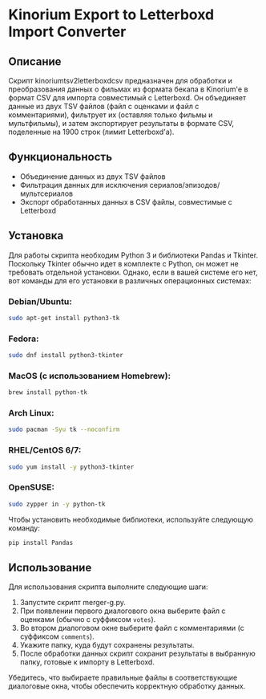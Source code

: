 # Kinorium Export to Letterboxd Import Converter

## Описание
Скрипт kinoriumtsv2letterboxdcsv  предназначен для обработки и преобразования данных о фильмах из формата бекапа в Kinorium'е в формат CSV для импорта совместимый с Letterboxd. Он объединяет данные из двух TSV файлов (файл с оценками и файл с комментариями), фильтрует их (оставляя только фильмы и мультфильмы), и затем экспортирует результаты в формате CSV, поделенные на 1900 строк (лимит Letterboxd'a).

## Функциональность
- Объединение данных из двух TSV файлов
- Фильтрация данных для исключения сериалов/эпизодов/мультсериалов
- Экспорт обработанных данных в CSV файлы, совместимые с Letterboxd

## Установка
Для работы скрипта необходим Python 3 и библиотеки Pandas и Tkinter. Поскольку Tkinter обычно идет в комплекте с Python, он может не требовать отдельной установки. Однако, если в вашей системе его нет, вот команды для его установки в различных операционных системах:

### Debian/Ubuntu:
```bash
sudo apt-get install python3-tk
```

### Fedora:
```bash
sudo dnf install python3-tkinter
```

### MacOS (с использованием Homebrew):
```bash
brew install python-tk
```

### Arch Linux:
```bash
sudo pacman -Syu tk --noconfirm
```

### RHEL/CentOS 6/7:
```bash
sudo yum install -y python3-tkinter
```

### OpenSUSE:
```bash
sudo zypper in -y python-tk
```
Чтобы установить необходимые библиотеки, используйте следующую команду:

```bash
pip install Pandas
```

## Использование
Для использования скрипта выполните следующие шаги:

1. Запустите скрипт merger-g.py.
2. При появлении первого диалогового окна выберите файл с оценками (обычно с суффиксом `votes`).
3. Во втором диалоговом окне выберите файл с комментариями (с суффиксом `comments`).
4. Укажите папку, куда будут сохранены результаты.
5. После обработки данных скрипт сохранит результаты в выбранную папку, готовые к импорту в Letterboxd.

Убедитесь, что выбираете правильные файлы в соответствующие диалоговые окна, чтобы обеспечить корректную обработку данных.
